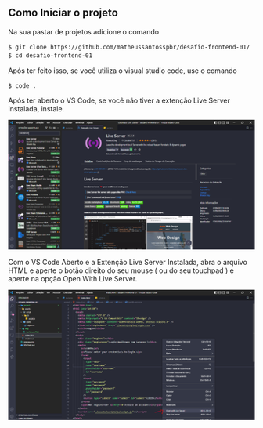 ## Como Iniciar o projeto

Na sua pastar de projetos adicione o comando

``` bash
$ git clone https://github.com/matheussantosspbr/desafio-frontend-01/
$ cd desafio-frontend-01
```
Após ter feito isso, se você utiliza o visual studio code, use o comando

``` bash
$ code .
```

Após ter aberto o VS Code, se você não tiver a extenção Live Server instalada, instale.

![preview](img/liveServer.png)

Com o VS Code Aberto e a Extenção Live Server Instalada, abra o arquivo HTML e aperte o botão direito do seu mouse ( ou do seu touchpad ) e aperte na opção Open With Live Server.

![preview](img/abrirLiveServer.png)
